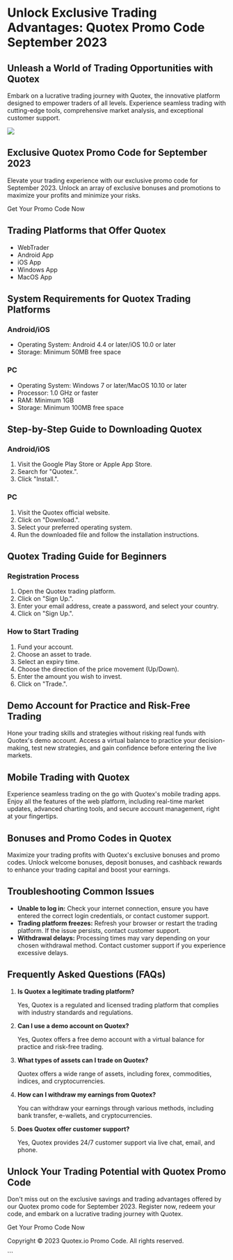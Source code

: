 # Unlock Exclusive Trading Advantages: Quotex Promo Code September 2023

## Unleash a World of Trading Opportunities with Quotex

Embark on a lucrative trading journey with Quotex, the innovative
platform designed to empower traders of all levels. Experience seamless
trading with cutting-edge tools, comprehensive market analysis, and
exceptional customer support.

[![](https://static.quotex.io/files/4_en/300_250.jpg)](https://traff.sbs/brokerqxlid)

## Exclusive Quotex Promo Code for September 2023

Elevate your trading experience with our exclusive promo code for
September 2023. Unlock an array of exclusive bonuses and promotions to
maximize your profits and minimize your risks.

Get Your Promo Code Now

## Trading Platforms that Offer Quotex

-   WebTrader
-   Android App
-   iOS App
-   Windows App
-   MacOS App

## System Requirements for Quotex Trading Platforms

### Android/iOS

-   Operating System: Android 4.4 or later/iOS 10.0 or later
-   Storage: Minimum 50MB free space

### PC

-   Operating System: Windows 7 or later/MacOS 10.10 or later
-   Processor: 1.0 GHz or faster
-   RAM: Minimum 1GB
-   Storage: Minimum 100MB free space

## Step-by-Step Guide to Downloading Quotex

### Android/iOS

1.  Visit the Google Play Store or Apple App Store.
2.  Search for "Quotex.".
3.  Click "Install.".

### PC

1.  Visit the Quotex official website.
2.  Click on "Download.".
3.  Select your preferred operating system.
4.  Run the downloaded file and follow the installation instructions.

## Quotex Trading Guide for Beginners

### Registration Process

1.  Open the Quotex trading platform.
2.  Click on "Sign Up.".
3.  Enter your email address, create a password, and select your
    country.
4.  Click on "Sign Up.".

### How to Start Trading

1.  Fund your account.
2.  Choose an asset to trade.
3.  Select an expiry time.
4.  Choose the direction of the price movement (Up/Down).
5.  Enter the amount you wish to invest.
6.  Click on "Trade.".

## Demo Account for Practice and Risk-Free Trading

Hone your trading skills and strategies without risking real funds with
Quotex\'s demo account. Access a virtual balance to practice your
decision-making, test new strategies, and gain confidence before
entering the live markets.

## Mobile Trading with Quotex

Experience seamless trading on the go with Quotex\'s mobile trading
apps. Enjoy all the features of the web platform, including real-time
market updates, advanced charting tools, and secure account management,
right at your fingertips.

## Bonuses and Promo Codes in Quotex

Maximize your trading profits with Quotex\'s exclusive bonuses and promo
codes. Unlock welcome bonuses, deposit bonuses, and cashback rewards to
enhance your trading capital and boost your earnings.

## Troubleshooting Common Issues

-   **Unable to log in:** Check your internet connection, ensure you
    have entered the correct login credentials, or contact customer
    support.
-   **Trading platform freezes:** Refresh your browser or restart the
    trading platform. If the issue persists, contact customer support.
-   **Withdrawal delays:** Processing times may vary depending on your
    chosen withdrawal method. Contact customer support if you experience
    excessive delays.

## Frequently Asked Questions (FAQs)

1.  **Is Quotex a legitimate trading platform?**

    Yes, Quotex is a regulated and licensed trading platform that
    complies with industry standards and regulations.

2.  **Can I use a demo account on Quotex?**

    Yes, Quotex offers a free demo account with a virtual balance for
    practice and risk-free trading.

3.  **What types of assets can I trade on Quotex?**

    Quotex offers a wide range of assets, including forex, commodities,
    indices, and cryptocurrencies.

4.  **How can I withdraw my earnings from Quotex?**

    You can withdraw your earnings through various methods, including
    bank transfer, e-wallets, and cryptocurrencies.

5.  **Does Quotex offer customer support?**

    Yes, Quotex provides 24/7 customer support via live chat, email, and
    phone.

## Unlock Your Trading Potential with Quotex Promo Code

Don\'t miss out on the exclusive savings and trading advantages offered
by our Quotex promo code for September 2023. Register now, redeem your
code, and embark on a lucrative trading journey with Quotex.

Get Your Promo Code Now

Copyright © 2023 Quotex.io Promo Code. All rights reserved.

\`\`\`

